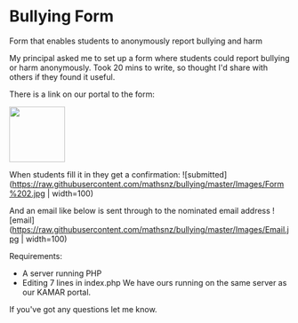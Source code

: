 # Bullying Form
Form that enables students to anonymously report bullying and harm

My principal asked me to set up a form where students could report bullying or harm anonymously.
Took 20 mins to write, so thought I'd share with others if they found it useful.

There is a link on our portal to the form:

<img src='https://raw.githubusercontent.com/mathsnz/bullying/master/Images/Form.jpg' width=100>

When students fill it in they get a confirmation:
![submitted](https://raw.githubusercontent.com/mathsnz/bullying/master/Images/Form%202.jpg | width=100)

And an email like below is sent through to the nominated email address
![email](https://raw.githubusercontent.com/mathsnz/bullying/master/Images/Email.jpg | width=100)

Requirements:
- A server running PHP
- Editing 7 lines in index.php
We have ours running on the same server as our KAMAR portal.

If you've got any questions let me know.
